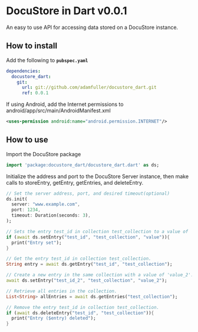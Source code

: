 # DocuStore in Dart v0.0.1

An easy to use API for accessing data stored on a DocuStore instance.

## How to install
Add the following to **`pubspec.yaml`**
```yaml
dependencies:
  docustore_dart:
    git:
      url: git://github.com/adamfuller/docustore_dart.git
      ref: 0.0.1
```

If using Android, add the Internet permissions to android/app/src/main/AndroidManifest.xml
```xml
<uses-permission android:name="android.permission.INTERNET"/>
```


## How to use

Import the DocuStore package
```dart
import 'package:docustore_dart/docustore_dart.dart' as ds;
```

Initialize the address and port to the DocuStore Server instance, then make calls to storeEntry, getEntry, getEntries, and deleteEntry.

```dart
// Set the server address, port, and desired timeout(optional)
ds.init(
  server: "www.example.com",
  port: 1234,
  timeout: Duration(seconds: 3),
);

// Sets the entry test_id in collection test_collection to a value of 'value'.
if (await ds.setEntry("test_id", "test_collection", "value")){
  print("Entry set");
}

// Get the entry test_id in collection test_collection.
String entry = await ds.getEntry("test_id", "test_collection");

// Create a new entry in the same collection with a value of 'value_2'.
await ds.setEntry("test_id_2", "test_collection", "value_2");

// Retrieve all entries in the collection.
List<String> allEntries = await ds.getEntries("test_collection");

// Remove the entry test_id in collection test_collection.
if (await ds.deleteEntry("test_id", "test_collection")){
  print("Entry ($entry) deleted");
}

```
